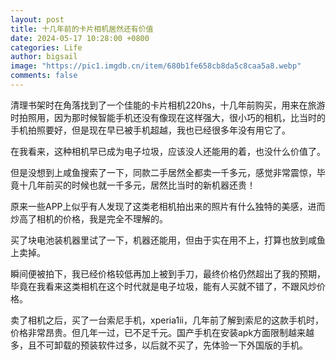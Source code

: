 ```yaml
---
layout: post
title: 十几年前的卡片相机居然还有价值
date: 2024-05-17 10:28:00 +0800
categories: Life
author: bigsail
image: "https://pic1.imgdb.cn/item/680b1fe658cb8da5c8caa5a8.webp"
comments: false
---
```

清理书架时在角落找到了一个佳能的卡片相机220hs，十几年前购买，用来在旅游时拍照用，因为那时候智能手机还没有像现在这样强大，很小巧的相机，比当时的手机拍照要好，但是现在早已被手机超越，我也已经很多年没有用它了。

在我看来，这种相机早已成为电子垃圾，应该没人还能用的着，也没什么价值了。

但是没想到上咸鱼搜索了一下，同款二手居然全都卖一千多元，感觉非常震惊，毕竟十几年前买的时候也就一千多元，居然比当时的新机器还贵！

原来一些APP上似乎有人发现了这类老相机拍出来的照片有什么独特的美感，进而炒高了相机的价格，我是完全不理解的。

买了块电池装机器里试了一下，机器还能用，但由于实在用不上，打算也放到咸鱼上卖掉。

瞬间便被拍下，我已经价格较低再加上被到手刀，最终价格仍然超出了我的预期，毕竟在我看来这类相机在这个时代就是电子垃圾，能有人买就不错了，不跟风炒价格。

卖了相机之后，买了一台索尼手机，xperia1ii，几年前了解到索尼的这款手机时，价格非常昂贵。但几年一过，已不足千元。国产手机在安装apk方面限制越来越多，且不可卸载的预装软件过多，以后就不买了，先体验一下外国版的手机。